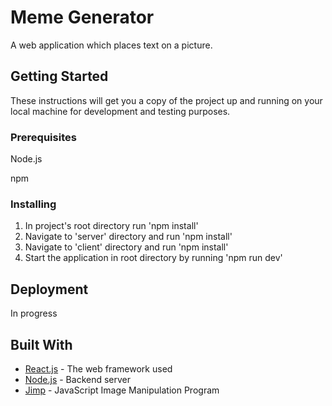 # Meme Generator

A web application which places text on a picture.

## Getting Started

These instructions will get you a copy of the project up and running on your local machine for development and testing purposes.

### Prerequisites

Node.js

npm

### Installing

1. In project's root directory run 'npm install'
2. Navigate to 'server' directory and run 'npm install'
3. Navigate to 'client' directory and run 'npm install'
4. Start the application in root directory by running 'npm run dev'


## Deployment

In progress

## Built With

* [React.js](https://reactjs.org/) - The web framework used
* [Node.js](https://nodejs.org/en/) - Backend server
* [Jimp](https://www.npmjs.com/package/jimp) - JavaScript Image Manipulation Program

